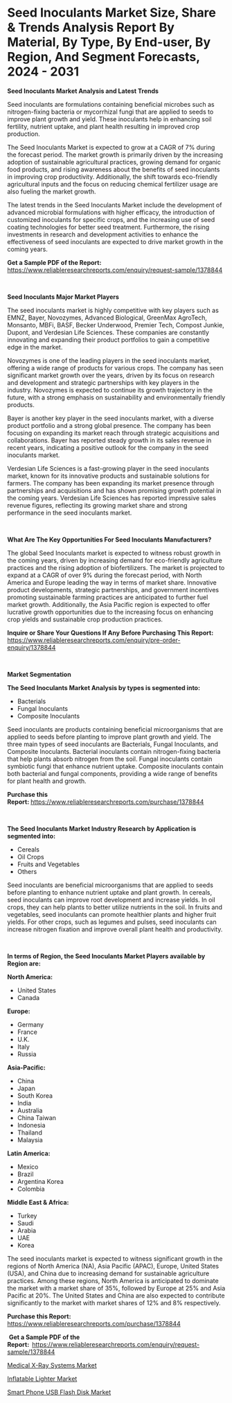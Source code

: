 <p><h1>Seed Inoculants Market Size, Share & Trends Analysis Report By Material, By Type, By End-user, By Region, And Segment Forecasts, 2024 - 2031</h1></p><p><strong>Seed Inoculants Market Analysis and Latest Trends</strong></p>
<p><p>Seed inoculants are formulations containing beneficial microbes such as nitrogen-fixing bacteria or mycorrhizal fungi that are applied to seeds to improve plant growth and yield. These inoculants help in enhancing soil fertility, nutrient uptake, and plant health resulting in improved crop production.</p><p>The Seed Inoculants Market is expected to grow at a CAGR of 7% during the forecast period. The market growth is primarily driven by the increasing adoption of sustainable agricultural practices, growing demand for organic food products, and rising awareness about the benefits of seed inoculants in improving crop productivity. Additionally, the shift towards eco-friendly agricultural inputs and the focus on reducing chemical fertilizer usage are also fueling the market growth.</p><p>The latest trends in the Seed Inoculants Market include the development of advanced microbial formulations with higher efficacy, the introduction of customized inoculants for specific crops, and the increasing use of seed coating technologies for better seed treatment. Furthermore, the rising investments in research and development activities to enhance the effectiveness of seed inoculants are expected to drive market growth in the coming years.</p></p>
<p><strong>Get a Sample PDF of the Report:&nbsp;</strong> <a href="https://www.reliableresearchreports.com/enquiry/request-sample/1378844">https://www.reliableresearchreports.com/enquiry/request-sample/1378844</a></p>
<p>&nbsp;</p>
<p><strong>Seed Inoculants Major Market Players</strong></p>
<p><p>The seed inoculants market is highly competitive with key players such as EMNZ, Bayer, Novozymes, Advanced Biological, GreenMax AgroTech, Monsanto, MBFi, BASF, Becker Underwood, Premier Tech, Compost Junkie, Dupont, and Verdesian Life Sciences. These companies are constantly innovating and expanding their product portfolios to gain a competitive edge in the market.</p><p>Novozymes is one of the leading players in the seed inoculants market, offering a wide range of products for various crops. The company has seen significant market growth over the years, driven by its focus on research and development and strategic partnerships with key players in the industry. Novozymes is expected to continue its growth trajectory in the future, with a strong emphasis on sustainability and environmentally friendly products.</p><p>Bayer is another key player in the seed inoculants market, with a diverse product portfolio and a strong global presence. The company has been focusing on expanding its market reach through strategic acquisitions and collaborations. Bayer has reported steady growth in its sales revenue in recent years, indicating a positive outlook for the company in the seed inoculants market.</p><p>Verdesian Life Sciences is a fast-growing player in the seed inoculants market, known for its innovative products and sustainable solutions for farmers. The company has been expanding its market presence through partnerships and acquisitions and has shown promising growth potential in the coming years. Verdesian Life Sciences has reported impressive sales revenue figures, reflecting its growing market share and strong performance in the seed inoculants market.</p></p>
<p>&nbsp;</p>
<p><strong>What Are The Key Opportunities For Seed Inoculants Manufacturers?</strong></p>
<p><p>The global Seed Inoculants market is expected to witness robust growth in the coming years, driven by increasing demand for eco-friendly agriculture practices and the rising adoption of biofertilizers. The market is projected to expand at a CAGR of over 9% during the forecast period, with North America and Europe leading the way in terms of market share. Innovative product developments, strategic partnerships, and government incentives promoting sustainable farming practices are anticipated to further fuel market growth. Additionally, the Asia Pacific region is expected to offer lucrative growth opportunities due to the increasing focus on enhancing crop yields and sustainable crop production practices.</p></p>
<p><strong>Inquire or Share Your Questions If Any Before Purchasing This Report:</strong> <a href="https://www.reliableresearchreports.com/enquiry/pre-order-enquiry/1378844">https://www.reliableresearchreports.com/enquiry/pre-order-enquiry/1378844</a></p>
<p>&nbsp;</p>
<p><strong>Market Segmentation</strong></p>
<p><strong>The Seed Inoculants Market Analysis by types is segmented into:</strong></p>
<p><ul><li>Bacterials</li><li>Fungal Inoculants</li><li>Composite Inoculants</li></ul></p>
<p><p>Seed inoculants are products containing beneficial microorganisms that are applied to seeds before planting to improve plant growth and yield. The three main types of seed inoculants are Bacterials, Fungal Inoculants, and Composite Inoculants. Bacterial inoculants contain nitrogen-fixing bacteria that help plants absorb nitrogen from the soil. Fungal inoculants contain symbiotic fungi that enhance nutrient uptake. Composite inoculants contain both bacterial and fungal components, providing a wide range of benefits for plant health and growth.</p></p>
<p><strong>Purchase this Report:&nbsp;</strong><a href="https://www.reliableresearchreports.com/purchase/1378844">https://www.reliableresearchreports.com/purchase/1378844</a></p>
<p>&nbsp;</p>
<p><strong>The Seed Inoculants Market Industry Research by Application is segmented into:</strong></p>
<p><ul><li>Cereals</li><li>Oil Crops</li><li>Fruits and Vegetables</li><li>Others</li></ul></p>
<p><p>Seed inoculants are beneficial microorganisms that are applied to seeds before planting to enhance nutrient uptake and plant growth. In cereals, seed inoculants can improve root development and increase yields. In oil crops, they can help plants to better utilize nutrients in the soil. In fruits and vegetables, seed inoculants can promote healthier plants and higher fruit yields. For other crops, such as legumes and pulses, seed inoculants can increase nitrogen fixation and improve overall plant health and productivity.</p></p>
<p>&nbsp;</p>
<p><strong>In terms of Region, the Seed Inoculants Market Players available by Region are:</strong></p>
<p>
    <p> <strong> North America: </strong>
        <ul>
            <li>United States</li>
            <li>Canada</li>
        </ul>
        </p> 
    <p> <strong> Europe: </strong>
        <ul>
            <li>Germany</li>
            <li>France</li>
            <li>U.K.</li>
            <li>Italy</li>
            <li>Russia</li>
        </ul>
        </p> 
    <p> <strong> Asia-Pacific: </strong>
        <ul>
            <li>China</li>
            <li>Japan</li>
            <li>South Korea</li>
            <li>India</li>
            <li>Australia</li>
            <li>China Taiwan</li>
            <li>Indonesia</li>
            <li>Thailand</li>
            <li>Malaysia</li>
        </ul>
        </p> 
    <p> <strong> Latin America: </strong>
        <ul>
            <li>Mexico</li>
            <li>Brazil</li>
            <li>Argentina Korea</li>
            <li>Colombia</li>
        </ul>
        </p> 
    <p> <strong> Middle East & Africa: </strong>
        <ul>
            <li>Turkey</li>
            <li>Saudi</li>
            <li>Arabia</li>
            <li>UAE</li>
            <li>Korea</li>
        </ul>
    </p>
    </p>
<p><p>The seed inoculants market is expected to witness significant growth in the regions of North America (NA), Asia Pacific (APAC), Europe, United States (USA), and China due to increasing demand for sustainable agriculture practices. Among these regions, North America is anticipated to dominate the market with a market share of 35%, followed by Europe at 25% and Asia Pacific at 20%. The United States and China are also expected to contribute significantly to the market with market shares of 12% and 8% respectively.</p></p>
<p><strong>Purchase this Report: </strong><a href="https://www.reliableresearchreports.com/purchase/1378844">https://www.reliableresearchreports.com/purchase/1378844</a></p>
<p>&nbsp;<strong>Get a Sample PDF of the Report:&nbsp;&nbsp;</strong><a href="https://www.reliableresearchreports.com/enquiry/request-sample/1378844">https://www.reliableresearchreports.com/enquiry/request-sample/1378844</a></p>
<p><strong></strong></p>
<p><p><a href="https://view.publitas.com/reportprime-1/medical-x-ray-systems-market-challenges-opportunities-and-growth-drivers-and-major-market-players-forecasted-for-period-from-2023-2030/">Medical X-Ray Systems Market</a></p><p><a href="https://view.publitas.com/reportprime-1/inflatable-lighter-market-research-report-reveals-the-latest-trends-and-opportunities-of-this-market-for-period-from-2023-2030/">Inflatable Lighter Market</a></p><p><a href="https://view.publitas.com/reportprime-1/smart-phone-usb-flash-disk-market-research-report-unlocks-analysis-on-the-market-financial-status-market-size-and-market-revenue-upto-2030/">Smart Phone USB Flash Disk Market</a></p></p>